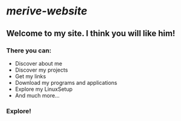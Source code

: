 # _merive-website_

## Welcome to my site. I think you will like him!

### There you can:

* Discover about me
* Discover my projects
* Get my links
* Download my programs and applications
* Explore my LinuxSetup
* And much more...

### **Explore!**
